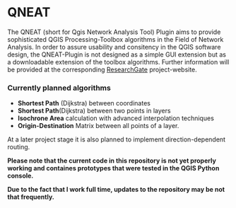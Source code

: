 # QNEAT

The QNEAT (short for Qgis Network Analysis Tool) Plugin aims to provide sophisticated QGIS Processing-Toolbox algorithms
in the Field of Network Analysis. In order to assure usability and consitency in the QGIS software design, the QNEAT-Plugin
is not designed as a simple GUI extension but as a downloadable extension of the toolbox algorithms. Further information will
be provided at the corresponding [ResearchGate](https://www.researchgate.net/project/Design-of-advanced-network-analysis-algorithms-for-the-QGIS-processing-library) project-website.

### Currently planned algorithms
- **Shortest Path** (Dijkstra) between coordinates
- **Shortest Path**(Dijkstra) between two points in layers
- **Isochrone Area** calculation with advanced interpolation techniques
- **Origin-Destination** Matrix between all points of a layer.

At a later project stage it is also planned to implement direction-dependent routing.

**Please note that the current code in this repository is not yet properly working and containes prototypes that were tested in the QGIS Python console.** 

**Due to the fact that I work full time, updates to the repository may be not that frequently.**
